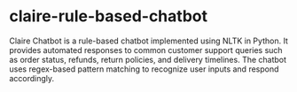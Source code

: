 # claire-rule-based-chatbot
Claire Chatbot is a rule-based chatbot implemented using NLTK in Python. It provides automated responses to common customer support queries such as order status, refunds, return policies, and delivery timelines. The chatbot uses regex-based pattern matching to recognize user inputs and respond accordingly.
